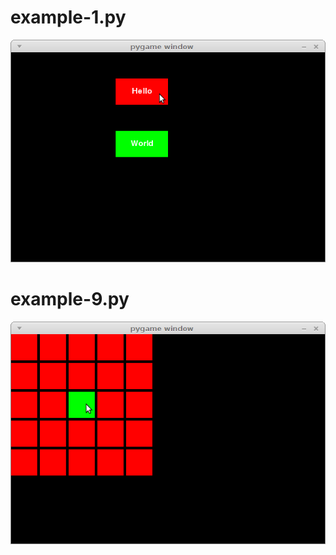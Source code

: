 # example-1.py

![#1](imgs/example-1.png?raw=true)   

# example-9.py

![#1](imgs/example-9.png?raw=true)   
